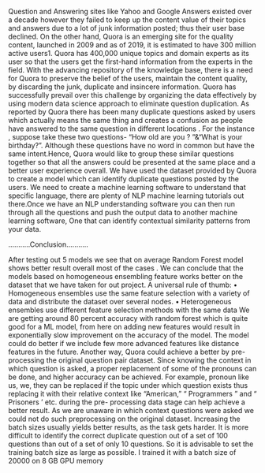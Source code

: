 Question and Answering sites like Yahoo and Google Answers existed over a decade
however they failed to keep up the content value of their topics and answers due to a lot
of junk information posted; thus their user base declined. On the other hand, Quora is
an emerging site for the quality content, launched in 2009 and as of 2019, it is estimated
to have 300 million active users1. Quora has 400,000 unique topics and domain experts
as its user so that the users get the first-hand information from the experts in the field.
With the advancing repository of the knowledge base, there is a need for Quora to
preserve the belief of the users, maintain the content quality, by discarding the junk,
duplicate and insincere information. Quora has successfully prevail over this challenge
by organizing the data effectively by using modern data science approach to eliminate
question duplication.
As reported by Quora there has been many duplicate questions asked by users which
actually means the same thing and creates a confusion as people have answered to the
same question in different locations . For the instance , suppose take these two questions-
“How old are you ? ”&“What is your birthday?”. Although these questions have no
word in common but have the same intent.Hence, Quora would like to group these
similar questions together so that all the answers could be presented at the same place
and a better user experience overall. We have used the dataset provided by Quora to
create a model which can identify duplicate questions posted by the users.
We need to create a machine learning software to understand that specific language,
there are plenty of NLP machine learning tutorials out there.Once we have an NLP
understanding software you can then run through all the questions and push the output
data to another machine learning software, One that can identify contextual similarity
patterns from your data.

...........Conclusion...........

After testing out 5 models we see that on average Random Forest model shows better
result overall most of the cases .
We can conclude that the models based on homogeneous ensembling feature works better on the dataset that we have taken for out project. A universal rule of thumb:
• Homogeneous ensembles use the same feature selection with a variety of data and
distribute the dataset over several nodes.
• Heterogeneous ensembles use different feature selection methods with the same data
We are getting around 80 percent accuracy with random forest which is quite good
for a ML model, from here on adding new features would result in exponentially slow
improvement on the accuracy of the model.
The model could do better if we include few more advanced features like distance features in the future.
Another way, Quora could achieve a better by pre-processing the original question pair
dataset. Since knowing the context in which question is asked, a proper replacement of
some of the pronouns can be done, and higher accuracy can be achieved.
For example, pronoun like us, we, they can be replaced if the topic under which question
exists thus replacing it with their relative context like “American,” “ Programmers ”
and “ Prisoners ’ etc. during the pre- processing data stage can help achieve a better
result.
As we are unaware in which context questions were asked we could not do such preprocessing on the original dataset.
Increasing the batch sizes usually yields better results, as the task gets harder. It is
more difficult to identify the correct duplicate question out of a set of 100 questions
than out of a set of only 10 questions.
So it is advisable to set the training batch size as large as possible. I trained it with a
batch size of 20000 on 8 GB GPU memory
